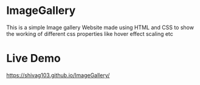 # ImageGallery
This is a simple Image gallery Website made using HTML and CSS to show the working of different css properties like hover effect scaling etc


# Live Demo
https://shivag103.github.io/ImageGallery/
